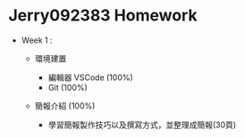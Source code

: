 # Jerry092383 Homework

* Week 1 :
    - 環境建置
        - 編輯器 VSCode (100%)
        - Git (100%)

    - 簡報介紹 (100%)
        - 學習簡報製作技巧以及撰寫方式，並整理成簡報(30頁) 